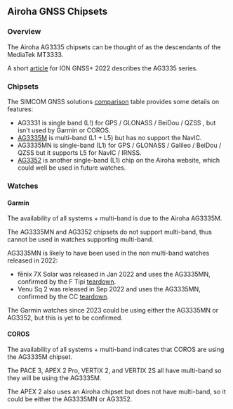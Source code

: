 ## Airoha GNSS Chipsets

### Overview

The Airoha AG3335 chipsets can be thought of as the descendants of the MediaTek MT3333.

A short [article](https://www.airoha.com/products/p/VXKPfHI9iDCvsRWN) for ION GNSS+ 2022 describes the AG3335 series.



### Chipsets

The SIMCOM GNSS solutions [comparison](https://www.avnet.com/wps/wcm/connect/onesite/3a0ea576-cf1b-4a79-8479-5fff508b3c01/EBV-IoT+-+SIMCom+GNSS+Modules+Info+Sheet.pdf?MOD=AJPERES&CVID=nxzMVxi&CVID=nxvsTVu&srsltid=AfmBOopCaoUOA7bpMqRLKpTbZg2-YQLGgqttJoFp0sA4-TuMiJUObcdp) table provides some details on features:

- AG3331 is single band (L!) for GPS / GLONASS / BeiDou / QZSS , but isn't used by Garmin or COROS.
- [AG3335M](https://www.airoha.com/products/p/A0Dmm0pijWW3MScb) is multi-band (L1 + L5) but has no support the NavIC.
- AG3335MN is single-band (L1) for GPS / GLONASS / Galileo / BeiDou / QZSS but it supports L5 for NavIC / IRNSS.
- [AG3352](https://www.airoha.com/products/p/zy4r082hgNywp1bg) is another single-band (L1) chip on the Airoha website, which could well be used in future watches.



### Watches

#### Garmin

The availability of all systems + multi-band is due to the Airoha AG3335M.

The AG3335MN and AG3352 chipsets do not support multi-band, thus cannot be used in watches supporting multi-band.

AG3335MN is likely to have been used in the non multi-band watches released in 2022:

- fēnix 7X Solar was released in Jan 2022 and uses the AG3335MN, confirmed by the F Tipi [teardown](http://www.f-blog.info/garmin-fenix-7x-solar-teardown-non-destructive/).
- Venu Sq 2 was released in Sep 2022 and uses the AG3335MN, confirmed by the CC [teardown](https://fccid.io/IPH-A4390/Internal-Photos/Internal-Photos-5919160).

The Garmin watches since 2023 could be using either the AG3335MN or AG3352, but this is yet to be confirmed.



#### COROS

The availability of all systems + multi-band indicates that COROS are using the AG3335M chipset.

The PACE 3, APEX 2 Pro, VERTIX 2, and VERTIX 2S all have multi-band so they will be using the AG3335M.

The APEX 2 also uses an Airoha chipset but does not have multi-band, so it could be either the AG3335MN or AG3352.

